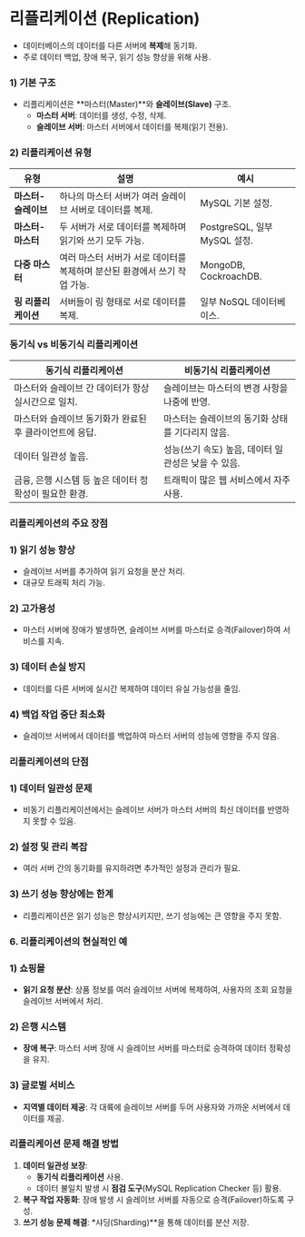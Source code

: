 # **리플리케이션 (Replication)**
- 데이터베이스의 데이터를 다른 서버에 **복제**해 동기화.
- 주로 데이터 백업, 장애 복구, 읽기 성능 향상을 위해 사용.


### **1) 기본 구조**
- 리플리케이션은 **마스터(Master)**와 **슬레이브(Slave)** 구조.
    - **마스터 서버**: 데이터를 생성, 수정, 삭제.
    - **슬레이브 서버**: 마스터 서버에서 데이터를 복제(읽기 전용).

### **2) 리플리케이션 유형**
| **유형** | **설명** | **예시** |
| --- | --- | --- |
| **마스터-슬레이브** | 하나의 마스터 서버가 여러 슬레이브 서버로 데이터를 복제. | MySQL 기본 설정. |
| **마스터-마스터** | 두 서버가 서로 데이터를 복제하며 읽기와 쓰기 모두 가능. | PostgreSQL, 일부 MySQL 설정. |
| **다중 마스터** | 여러 마스터 서버가 서로 데이터를 복제하며 분산된 환경에서 쓰기 작업 가능. | MongoDB, CockroachDB. |
| **링 리플리케이션** | 서버들이 링 형태로 서로 데이터를 복제. | 일부 NoSQL 데이터베이스. |

### **동기식 vs 비동기식 리플리케이션**

| **동기식 리플리케이션** | **비동기식 리플리케이션** |
| --- | --- |
| 마스터와 슬레이브 간 데이터가 항상 실시간으로 일치. | 슬레이브는 마스터의 변경 사항을 나중에 반영. |
| 마스터와 슬레이브 동기화가 완료된 후 클라이언트에 응답. | 마스터는 슬레이브의 동기화 상태를 기다리지 않음. |
| 데이터 일관성 높음. | 성능(쓰기 속도) 높음, 데이터 일관성은 낮을 수 있음. |
| 금융, 은행 시스템 등 높은 데이터 정확성이 필요한 환경. | 트래픽이 많은 웹 서비스에서 자주 사용. |

### **리플리케이션의 주요 장점**

### **1) 읽기 성능 향상**

- 슬레이브 서버를 추가하여 읽기 요청을 분산 처리.
- 대규모 트래픽 처리 가능.

### **2) 고가용성**

- 마스터 서버에 장애가 발생하면, 슬레이브 서버를 마스터로 승격(Failover)하여 서비스를 지속.

### **3) 데이터 손실 방지**

- 데이터를 다른 서버에 실시간 복제하여 데이터 유실 가능성을 줄임.

### **4) 백업 작업 중단 최소화**

- 슬레이브 서버에서 데이터를 백업하여 마스터 서버의 성능에 영향을 주지 않음.

### **리플리케이션의 단점**

### **1) 데이터 일관성 문제**

- 비동기 리플리케이션에서는 슬레이브 서버가 마스터 서버의 최신 데이터를 반영하지 못할 수 있음.

### **2) 설정 및 관리 복잡**

- 여러 서버 간의 동기화를 유지하려면 추가적인 설정과 관리가 필요.

### **3) 쓰기 성능 향상에는 한계**

- 리플리케이션은 읽기 성능은 향상시키지만, 쓰기 성능에는 큰 영향을 주지 못함.

### **6. 리플리케이션의 현실적인 예**

### **1) 쇼핑몰**

- **읽기 요청 분산**: 상품 정보를 여러 슬레이브 서버에 복제하여, 사용자의 조회 요청을 슬레이브 서버에서 처리.

### **2) 은행 시스템**

- **장애 복구**: 마스터 서버 장애 시 슬레이브 서버를 마스터로 승격하여 데이터 정확성을 유지.

### **3) 글로벌 서비스**

- **지역별 데이터 제공**: 각 대륙에 슬레이브 서버를 두어 사용자와 가까운 서버에서 데이터를 제공.

### **리플리케이션 문제 해결 방법**

1. **데이터 일관성 보장**:
    - **동기식 리플리케이션** 사용.
    - 데이터 불일치 발생 시 **점검 도구**(MySQL Replication Checker 등) 활용.
2. **복구 작업 자동화**: 장애 발생 시 슬레이브 서버를 자동으로 승격(Failover)하도록 구성.
3. **쓰기 성능 문제 해결**: *샤딩(Sharding)**을 통해 데이터를 분산 저장.